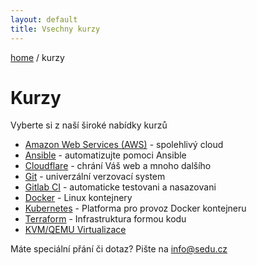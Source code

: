 ```yaml
---
layout: default
title: Vsechny kurzy
---
```


[home](/) / kurzy

# Kurzy

Vyberte si z naší široké nabídky kurzů

- [Amazon Web Services (AWS)](aws.html) - spolehlivý cloud
- [Ansible](ansble.html) - automatizujte pomoci Ansible
- [Cloudflare](cloudflare.html) - chrání Váš web a mnoho dalšího
- [Git](git.html) - univerzální verzovací system
- [Gitlab CI](gitlab-ci.html) - automaticke testovani a nasazovani
- [Docker](docker.html) - Linux kontejnery
- [Kubernetes](kubernetes.html) - Platforma pro provoz Docker kontejneru
- [Terraform](terraform.html) - Infrastruktura formou kodu
- [KVM/QEMU Virtualizace](kvm-virtualizace.html)

Máte speciální přání či dotaz? Pište na <info@sedu.cz>


